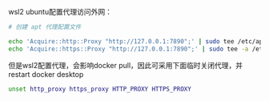 wsl2 ubuntu配置代理访问外网：

```bash
# 创建 apt 代理配置文件

echo 'Acquire::http::Proxy "http://127.0.0.1:7890";' | sudo tee /etc/apt/apt.conf.d/proxy.conf
echo 'Acquire::https::Proxy "http://127.0.0.1:7890";' | sudo tee -a /etc/apt/apt.conf.d/proxy.conf
```

但是wsl2配置代理，会影响docker pull，因此可采用下面临时关闭代理，并restart docker desktop

```bash
unset http_proxy https_proxy HTTP_PROXY HTTPS_PROXY
```